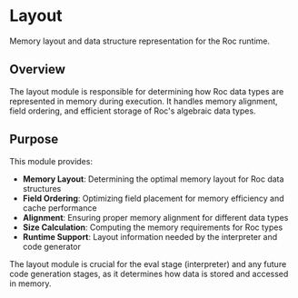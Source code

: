 # Layout

Memory layout and data structure representation for the Roc runtime.

## Overview

The layout module is responsible for determining how Roc data types are represented in memory during execution. It handles memory alignment, field ordering, and efficient storage of Roc's algebraic data types.

## Purpose

This module provides:
- **Memory Layout**: Determining the optimal memory layout for Roc data structures
- **Field Ordering**: Optimizing field placement for memory efficiency and cache performance
- **Alignment**: Ensuring proper memory alignment for different data types
- **Size Calculation**: Computing the memory requirements for Roc types
- **Runtime Support**: Layout information needed by the interpreter and code generator

The layout module is crucial for the eval stage (interpreter) and any future code generation stages, as it determines how data is stored and accessed in memory.